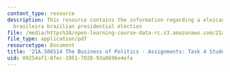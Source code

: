 ```yaml
---
content_type: resource
description: This resource contains the information regarding a eleicao presidencial
  brasileira brazilian presidential election
file: /media/https%3A/open-learning-course-data-rc.s3.amazonaws.com/21a-506-the-business-of-politics-a-view-of-latin-america-spring-2014/09254af18fec1951702893a8696e4efa_MIT21A_506S14_Task4Studnt.pdf
file_type: application/pdf
resourcetype: Document
title: '21A.506S14 The Business of Politics - Assignments: Task 4 Student Example'
uid: 09254af1-8fec-1951-7028-93a8696e4efa
---
```

